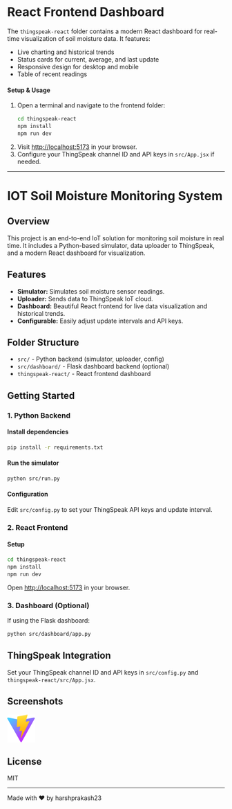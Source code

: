 # React Frontend Dashboard

The `thingspeak-react` folder contains a modern React dashboard for real-time visualization of soil moisture data. It features:
- Live charting and historical trends
- Status cards for current, average, and last update
- Responsive design for desktop and mobile
- Table of recent readings

#### Setup & Usage
1. Open a terminal and navigate to the frontend folder:
	```sh
	cd thingspeak-react
	npm install
	npm run dev
	```
2. Visit [http://localhost:5173](http://localhost:5173) in your browser.
3. Configure your ThingSpeak channel ID and API keys in `src/App.jsx` if needed.

---

# IOT Soil Moisture Monitoring System

## Overview
This project is an end-to-end IoT solution for monitoring soil moisture in real time. It includes a Python-based simulator, data uploader to ThingSpeak, and a modern React dashboard for visualization.

## Features
- **Simulator:** Simulates soil moisture sensor readings.
- **Uploader:** Sends data to ThingSpeak IoT cloud.
- **Dashboard:** Beautiful React frontend for live data visualization and historical trends.
- **Configurable:** Easily adjust update intervals and API keys.

## Folder Structure
- `src/` - Python backend (simulator, uploader, config)
- `src/dashboard/` - Flask dashboard backend (optional)
- `thingspeak-react/` - React frontend dashboard

## Getting Started

### 1. Python Backend
#### Install dependencies
```sh
pip install -r requirements.txt
```

#### Run the simulator
```sh
python src/run.py
```

#### Configuration
Edit `src/config.py` to set your ThingSpeak API keys and update interval.

### 2. React Frontend
#### Setup
```sh
cd thingspeak-react
npm install
npm run dev
```
Open [http://localhost:5173](http://localhost:5173) in your browser.

### 3. Dashboard (Optional)
If using the Flask dashboard:
```sh
python src/dashboard/app.py
```

## ThingSpeak Integration
Set your ThingSpeak channel ID and API keys in `src/config.py` and `thingspeak-react/src/App.jsx`.

## Screenshots
![Dashboard Screenshot](thingspeak-react/public/vite.svg)

## License
MIT

---
Made with ❤️ by harshprakash23
